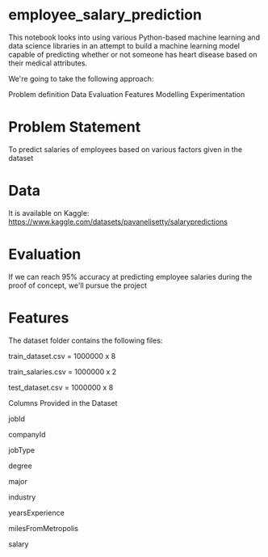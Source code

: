 # employee_salary_prediction
This notebook looks into using various Python-based machine learning and data science libraries in an attempt to build a machine learning model capable of predicting whether or not someone has heart disease based on their medical attributes.

We're going to take the following approach:

Problem definition
Data
Evaluation
Features
Modelling
Experimentation

# Problem Statement
To predict salaries of employees based on various factors given in the dataset

# Data
It is available on Kaggle: https://www.kaggle.com/datasets/pavanelisetty/salarypredictions

# Evaluation
If we can reach 95% accuracy at predicting employee salaries during the proof of concept, we'll pursue the project

# Features
The dataset folder contains the following files:

train_dataset.csv = 1000000 x 8

train_salaries.csv = 1000000 x 2

test_dataset.csv = 1000000 x 8

Columns Provided in the Dataset

jobId

companyId

jobType

degree

major

industry

yearsExperience

milesFromMetropolis

salary
